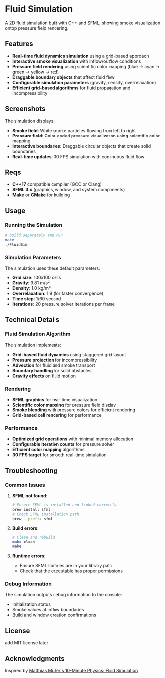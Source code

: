 # Fluid Simulation

A 2D fluid simulation built with C++ and SFML, showing  smoke visualization ontop pressure field rendering.

## Features

- **Real-time fluid dynamics simulation** using a grid-based approach
- **Interactive smoke visualization** with inflow/outflow conditions
- **Pressure field rendering** using scientific color mapping (blue → cyan → green → yellow → red)
- **Draggable boundary objects** that affect fluid flow
- **Configurable simulation parameters** (gravity, density, overrelaxation)
- **Efficient grid-based algorithms** for fluid propagation and incompressibility

## Screenshots

The simulation displays:
- **Smoke field**: White smoke particles flowing from left to right
- **Pressure field**: Color-coded pressure visualization using scientific color mapping
- **Interactive boundaries**: Draggable circular objects that create solid boundaries
- **Real-time updates**: 30 FPS simulation with continuous fluid flow

## Reqs

- **C++17** compatible compiler (GCC or Clang)
- **SFML 3.x** (graphics, window, and system components)
- **Make** or **CMake** for building

## Usage

### Running the Simulation
```bash
# build separately and run
make
./FluidSim
```


### Simulation Parameters

The simulation uses these default parameters:
- **Grid size**: 100x100 cells
- **Gravity**: 9.81 m/s²
- **Density**: 1.0 kg/m³
- **Overrelaxation**: 1.9 (for faster convergence)
- **Time step**: 1/60 second
- **Iterations**: 20 pressure solver iterations per frame


## Technical Details

### Fluid Simulation Algorithm
The simulation implements:
- **Grid-based fluid dynamics** using staggered grid layout
- **Pressure projection** for incompressibility
- **Advection** for fluid and smoke transport
- **Boundary handling** for solid obstacles
- **Gravity effects** on fluid motion

### Rendering
- **SFML graphics** for real-time visualization
- **Scientific color mapping** for pressure field display
- **Smoke blending** with pressure colors for efficient rendering
- **Grid-based cell rendering** for performance

### Performance
- **Optimized grid operations** with minimal memory allocation
- **Configurable iteration counts** for pressure solver
- **Efficient color mapping** algorithms
- **30 FPS target** for smooth real-time simulation

## Troubleshooting

### Common Issues

1. **SFML not found**:
   ```bash
   # Ensure SFML is installed and linked correctly
   brew install sfml
   # Check SFML installation path
   brew --prefix sfml
   ```

2. **Build errors**:
   ```bash
   # Clean and rebuild
   make clean
   make
   ```

3. **Runtime errors**:
   - Ensure SFML libraries are in your library path
   - Check that the executable has proper permissions

### Debug Information
The simulation outputs debug information to the console:
- Initialization status
- Smoke values at inflow boundaries
- Build and window creation confirmations

## License

add MIT license later

## Acknowledgments

 Inspired by [Matthias Müller's 10-Minute Physics: Fluid Simulation](https://matthias-research.github.io/pages/tenMinutePhysics/17-fluidSim.pdf)
